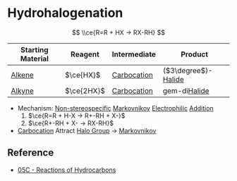 # Hydrohalogenation

$$
\\ce{R=R + HX -> RX-RH}
$$

|Starting Material|Reagent|Intermediate|Product|
|-----------------|-------|------------|-------|
|[Alkene](../../Functional%20Group/Alkenyl%20Group.md)|$\ce{HX}$|[Carbocation](../Reaction%20Component/Carbocation.md)|($3\degree$)-[Halide](../../Functional%20Group/Halo%20Group.md)|
|[Alkyne](../../Functional%20Group/Alkynyl%20Group.md)|$\ce{2HX}$|[Carbocation](../Reaction%20Component/Carbocation.md)|gem-di[Halide](../../Functional%20Group/Halo%20Group.md)|

* Mechanism: [Non-stereospecific](../Classification%20of%20Organic%20Reaction/Addition%20Reaction.md#non-stereospecific) [Markovnikov](../Regioselectivity/Markovnikov's%20Rule.md) [Electrophilic](../Reaction%20Component/Electrophile.md) [Addition](../Classification%20of%20Organic%20Reaction/Addition%20Reaction.md)  
  1. $\ce{R=R + H-X -> R+-RH + X-}$  
  2. $\ce{R+-RH + X- -> RX-RH}$
* [Carbocation](../Reaction%20Component/Carbocation.md) Attract [Halo Group](../../Functional%20Group/Halo%20Group.md) → [Markovnikov](../Classification%20of%20Organic%20Reaction/Addition%20Reaction.md#markovnikov)

## Reference

* [05C - Reactions of Hydrocarbons](../../../../../00%20-%20Summary/SCCH134%20-%20Organic%20Chemistry%20for%20Medical%20Science/05C%20-%20Reactions%20of%20Hydrocarbons.md)
